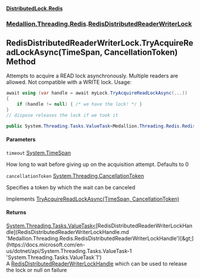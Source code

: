 #### [DistributedLock.Redis](README.md 'README')
### [Medallion.Threading.Redis](Medallion.Threading.Redis.md 'Medallion.Threading.Redis').[RedisDistributedReaderWriterLock](RedisDistributedReaderWriterLock.md 'Medallion.Threading.Redis.RedisDistributedReaderWriterLock')

## RedisDistributedReaderWriterLock.TryAcquireReadLockAsync(TimeSpan, CancellationToken) Method

Attempts to acquire a READ lock asynchronously. Multiple readers are allowed. Not compatible with a WRITE lock. Usage:   
  
```csharp  
await using (var handle = await myLock.TryAcquireReadLockAsync(...))  
{  
    if (handle != null) { /* we have the lock! */ }  
}  
// dispose releases the lock if we took it  
```

```csharp
public System.Threading.Tasks.ValueTask<Medallion.Threading.Redis.RedisDistributedReaderWriterLockHandle?> TryAcquireReadLockAsync(System.TimeSpan timeout=default(System.TimeSpan), System.Threading.CancellationToken cancellationToken=default(System.Threading.CancellationToken));
```
#### Parameters

<a name='Medallion.Threading.Redis.RedisDistributedReaderWriterLock.TryAcquireReadLockAsync(System.TimeSpan,System.Threading.CancellationToken).timeout'></a>

`timeout` [System.TimeSpan](https://docs.microsoft.com/en-us/dotnet/api/System.TimeSpan 'System.TimeSpan')

How long to wait before giving up on the acquisition attempt. Defaults to 0

<a name='Medallion.Threading.Redis.RedisDistributedReaderWriterLock.TryAcquireReadLockAsync(System.TimeSpan,System.Threading.CancellationToken).cancellationToken'></a>

`cancellationToken` [System.Threading.CancellationToken](https://docs.microsoft.com/en-us/dotnet/api/System.Threading.CancellationToken 'System.Threading.CancellationToken')

Specifies a token by which the wait can be canceled

Implements [TryAcquireReadLockAsync(TimeSpan, CancellationToken)](https://github.com/madelson/DistributedLock/tree/default-documentation/docs/api/DistributedLock.Core/IDistributedReaderWriterLock.TryAcquireReadLockAsync.1wx2S+CeVe62/fKwnr3rNQ.md 'Medallion.Threading.IDistributedReaderWriterLock.TryAcquireReadLockAsync(System.TimeSpan,System.Threading.CancellationToken)')

#### Returns
[System.Threading.Tasks.ValueTask&lt;](https://docs.microsoft.com/en-us/dotnet/api/System.Threading.Tasks.ValueTask-1 'System.Threading.Tasks.ValueTask`1')[RedisDistributedReaderWriterLockHandle](RedisDistributedReaderWriterLockHandle.md 'Medallion.Threading.Redis.RedisDistributedReaderWriterLockHandle')[&gt;](https://docs.microsoft.com/en-us/dotnet/api/System.Threading.Tasks.ValueTask-1 'System.Threading.Tasks.ValueTask`1')  
A [RedisDistributedReaderWriterLockHandle](RedisDistributedReaderWriterLockHandle.md 'Medallion.Threading.Redis.RedisDistributedReaderWriterLockHandle') which can be used to release the lock or null on failure